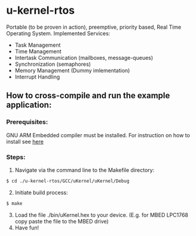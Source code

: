 # u-kernel-rtos

Portable (to be proven in action), preemptive, priority based, Real Time Operating System. Implemented Services:

- Task Management
- Time Management
- Intertask Communication (mailboxes, message-queues)
- Synchronization (semaphores)
- Memory Management (Dummy imlementation)
- Interrupt Handling

## How to cross-compile and run the example application:
### Prerequisites:
GNU ARM Embedded compiler must be installed. For instruction on how to install see [here](https://launchpad.net/gcc-arm-embedded)

### Steps:
1. Navigate via the command line to the Makefile directory:
```sh
$ cd ./u-kernel-rtos/GCC/uKernel/uKernel/Debug
```
2. Initiate build process:
```sh
$ make
```
3. Load the file ./bin/uKernel.hex to your device. (E.g. for MBED LPC1768 copy paste the file to the MBED drive)
4. Have fun!
